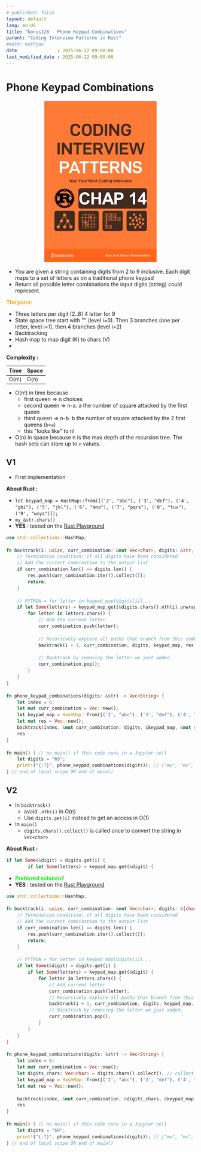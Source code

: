 ```yaml
---
# published: false
layout: default
lang: en-US
title: "bonus128 - Phone Keypad Combinations"
parent: "Coding Interview Patterns in Rust"
#math: mathjax
date               : 2025-06-22 09:00:00
last_modified_date : 2025-06-22 09:00:00
---
```


# Phone Keypad Combinations

<div align="center">
<img src="../assets/chap_14.webp" alt="" width="300" loading="lazy"/>
</div>

* You are given a string containing digits from 2 to 9 inclusive. Each digit maps to a set of letters
as on a traditional phone keypad
* Return all possible letter combinations the input digits (string) could represent.




<span style="color:orange"><b>The point:</b></span>

* Three letters per digit [2..8] 4 letter for 9
* State space tree start with "" (level i=0). Then 3 branches (one per letter, level i=1), then 4 branches (level i=2)
* Backtracking
* Hash map to map digit (K) to chars (V)
*


**Complexity :**

| Time        | Space |
|-------------|-------|
| O(n!)       | O(n)  |

* O(n!) in time because 
    * first queen => n choices
    * second queen => n-a. a the number of square attacked by the first queen
    * third queen => n-b. b the number of square attacked by the 2 first queens (`b<a`)
    * this "looks like" to n!
* O(n) in space because n is the max depth of the recursion tree. The hash sets can store up to `n` values.









<!-- <span style="color:red"><b>TODO : </b></span> 
* Add comments in code -->


<!-- * <span style="color:lime"><b>Preferred solution?</b></span>      -->



## V1

* First implementation

**About Rust :**
* `let keypad_map = HashMap::from([('2', "abc"), ('3', "def"), ('4', "ghi"), ('5', "jkl"), ('6', "mno"), ('7', "pqrs"), ('8', "tuv"), ('9', "wxyz")]);`
* `my_&str.chars()`
* **YES** : tested on the [Rust Playground](https://play.rust-lang.org/)



```rust
use std::collections::HashMap;

fn backtrack(i: usize, curr_combination: &mut Vec<char>, digits: &str, keypad_map: &HashMap<char, &str>, res: &mut Vec<String>) {
    // Termination condition: if all digits have been considered
    // Add the current combination to the output list
    if curr_combination.len() == digits.len() {
        res.push(curr_combination.iter().collect());
        return;
    }

    // PYTHON = for letter in keypad_map[digits[i]]...
    if let Some(letters) = keypad_map.get(&digits.chars().nth(i).unwrap()) { // Safe unwrap because digits are valid
        for letter in letters.chars() {
            // Add the current letter.
            curr_combination.push(letter);

            // Recursively explore all paths that branch from this combination.
            backtrack(i + 1, curr_combination, digits, keypad_map, res);

            // Backtrack by removing the letter we just added.
            curr_combination.pop();
        }
    }
}

fn phone_keypad_combinations(digits: &str) -> Vec<String> {
    let index = 0;
    let mut curr_combination = Vec::new();
    let keypad_map = HashMap::from([('2', "abc"), ('3', "def"), ('4', "ghi"), ('5', "jkl"), ('6', "mno"), ('7', "pqrs"), ('8', "tuv"), ('9', "wxyz")]);
    let mut res = Vec::new();
    backtrack(index, &mut curr_combination, digits, &keypad_map, &mut res);
    res
}

fn main() { // no main() if this code runs in a Jupyter cell
    let digits = "69";
    print!("{:?}", phone_keypad_combinations(digits)); // ["mw", "mx", "my", "mz", "nw", "nx", "ny", "nz", "ow", "ox", "oy", "oz"]
} // end of local scope OR end of main()

```

## V2

* In `backtrack()`
    * avoid `.nth(i)` in O(n)
    * Use ``digits.get(i)`` instead to get an access in O(1)
* In `main()` 
    * ``digits.chars().collect()`` is called once to convert the string in ``Vec<char>``


**About Rust :**
```rust
if let Some(&digit) = digits.get(i) {
        if let Some(letters) = keypad_map.get(&digit) {
```
* <span style="color:lime"><b>Preferred solution?</b></span>
* **YES** : tested on the [Rust Playground](https://play.rust-lang.org/)



```rust
use std::collections::HashMap;

fn backtrack(i: usize, curr_combination: &mut Vec<char>, digits: &[char], keypad_map: &HashMap<char, &str>, res: &mut Vec<String>) {
    // Termination condition: if all digits have been considered
    // Add the current combination to the output list
    if curr_combination.len() == digits.len() {
        res.push(curr_combination.iter().collect());
        return;
    }

    // PYTHON = for letter in keypad_map[digits[i]]...
    if let Some(&digit) = digits.get(i) {
        if let Some(letters) = keypad_map.get(&digit) {
            for letter in letters.chars() {
                // Add current letter
                curr_combination.push(letter);
                // Recursively explore all paths that branch from this combination.
                backtrack(i + 1, curr_combination, digits, keypad_map, res);
                // Backtrack by removing the letter we just added.
                curr_combination.pop();
            }
        }
    }
}

fn phone_keypad_combinations(digits: &str) -> Vec<String> {
    let index = 0;
    let mut curr_combination = Vec::new();
    let digits_chars: Vec<char> = digits.chars().collect(); // collect chars once
    let keypad_map = HashMap::from([('2', "abc"), ('3', "def"), ('4', "ghi"), ('5', "jkl"), ('6', "mno"), ('7', "pqrs"), ('8', "tuv"), ('9', "wxyz")]);
    let mut res = Vec::new();
    
    backtrack(index, &mut curr_combination, &digits_chars, &keypad_map, &mut res);
    res
}

fn main() { // no main() if this code runs in a Jupyter cell
    let digits = "69";
    print!("{:?}", phone_keypad_combinations(digits)); // ["mw", "mx", "my", "mz", "nw", "nx", "ny", "nz", "ow", "ox", "oy", "oz"]
} // end of local scope OR end of main()

```
